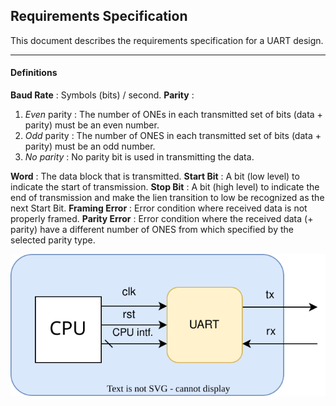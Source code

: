 ## Requirements Specification
This document describes the requirements specification for a UART design.

---

#### Definitions
**Baud Rate** : Symbols (bits) / second.
**Parity** : 
1. *Even* parity : The number of ONEs in each transmitted set of bits (data + parity) must be an even number.
1. *Odd* parity : The number of ONES in each transmitted set of bits (data + parity) must be an odd number.
1. *No parity* : No parity bit is used in transmitting the data.

**Word** : The data block that is transmitted.
**Start Bit** : A bit (low level) to indicate the start of transmission.
**Stop Bit** : A bit (high level) to indicate the end of transmission and make the lien transition to low be recognized as the next Start Bit.
**Framing Error** : Error condition where received data is not properly framed.
**Parity Error** : Error condition where the received data (+ parity) have a different number of ONES from which specified by the selected parity type.

![uart_core](https://github.com/npatsiatzis/uart/blob/main/docs/img/uart_core.drawio.svg)
